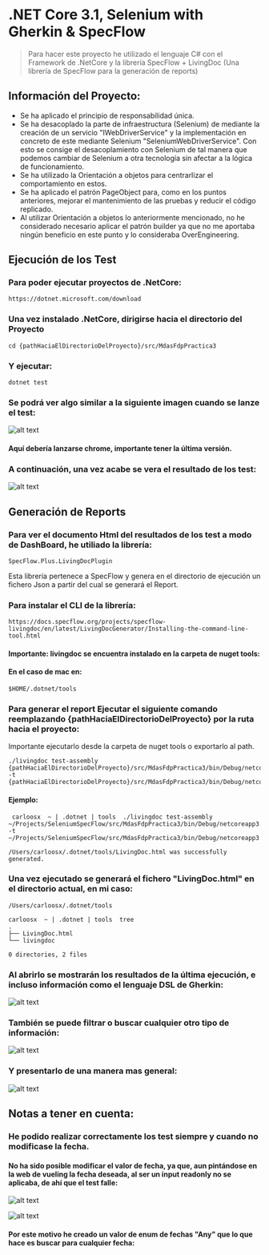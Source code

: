 # .NET Core 3.1, Selenium with Gherkin & SpecFlow 


>Para hacer este proyecto he utilizado el lenguaje C# con el Framework de .NetCore y la librería SpecFlow + LivingDoc (Una librería de SpecFlow para la generación de reports)


## Información del Proyecto:
* Se ha aplicado el principio de responsabilidad única.
* Se ha desacoplado la parte de infraestructura (Selenium) de mediante la creación de un servicio "IWebDriverService" y la implementación en concreto de este mediante Selenium "SeleniumWebDriverService". Con esto se consige el desacoplamiento con Selenium de tal manera que podemos cambiar de Selenium a otra tecnología sin afectar a la lógica de funcionamiento.
* Se ha utilizado la Orientación a objetos para centrarlizar el comportamiento en estos.
* Se ha aplicado el patrón PageObject para, como en los puntos anteriores, mejorar el mantenimiento de las pruebas y reducir el código replicado.
* Al utilizar Orientación a objetos lo anteriormente mencionado, no he considerado necesario aplicar el patrón builder ya que no me aportaba ningún beneficio en este punto y lo consideraba OverEngineering.

## Ejecución de los Test

### Para poder ejecutar proyectos de .NetCore:
```
https://dotnet.microsoft.com/download
```
### Una vez instalado .NetCore, dirigirse hacia el directorio del Proyecto
```
cd {pathHaciaElDirectorioDelProyecto}/src/MdasFdpPractica3
```

### Y ejecutar:
```
dotnet test
```

### Se podrá ver algo similar a la siguiente imagen cuando se lanze el test:

![alt text](Images/chrome-driver.png)

#### Aquí debería lanzarse chrome, importante tener la última versión.

### A continuación, una vez acabe se vera el resultado de los test:

![alt text](Images/test-results.png)

## Generación de Reports

### Para ver el documento Html del resultados de los test a modo de DashBoard, he utiliado la librería:

```
SpecFlow.Plus.LivingDocPlugin
```

Esta librería pertenece a SpecFlow y genera en el directorio de ejecución un fichero Json a partir del cual se generará el Report.

### Para instalar el CLI de la librería: 

```
https://docs.specflow.org/projects/specflow-livingdoc/en/latest/LivingDocGenerator/Installing-the-command-line-tool.html
```

#### Importante: livingdoc se encuentra instalado en la carpeta de nuget tools:
#### En el caso de mac en: 

```
$HOME/.dotnet/tools
```

### Para generar el report Ejecutar el siguiente comando reemplazando {pathHaciaElDirectorioDelProyecto} por la ruta hacia el proyecto:
Importante ejecutarlo desde la carpeta de nuget tools o exportarlo al path.

```
./livingdoc test-assembly {pathHaciaElDirectorioDelProyecto}/src/MdasFdpPractica3/bin/Debug/netcoreapp3.1/MdasFdpPractica3.dll -t {pathHaciaElDirectorioDelProyecto}/src/MdasFdpPractica3/bin/Debug/netcoreapp3.1/TestExecution.json
```

#### Ejemplo:

```
 carloosx  ~ | .dotnet | tools  ./livingdoc test-assembly ~/Projects/SeleniumSpecFlow/src/MdasFdpPractica3/bin/Debug/netcoreapp3.1/MdasFdpPractica3.dll -t ~/Projects/SeleniumSpecFlow/src/MdasFdpPractica3/bin/Debug/netcoreapp3.1/TestExecution.json 

/Users/carloosx/.dotnet/tools/LivingDoc.html was successfully generated.
```

### Una vez ejecutado se generará  el fichero "LivingDoc.html" en el directorio actual, en mi caso: 

```
/Users/carloosx/.dotnet/tools
```

```
carloosx  ~ | .dotnet | tools  tree  
.
├── LivingDoc.html
└── livingdoc

0 directories, 2 files
```

### Al abrirlo se mostrarán los resultados de la última ejecución, e incluso información como el lenguaje DSL de Gherkin:

![alt text](Images/test-ok.png)

### También se puede filtrar o buscar cualquier otro tipo de información:

![alt text](Images/filters.png)

### Y presentarlo de una manera mas general:

![alt text](Images/dashboard-ok.png)

## Notas a tener en cuenta:

### He podido realizar correctamente los test siempre y cuando no modificase la fecha.
#### No ha sido posible modificar el valor de fecha, ya que, aun pintándose en la web de vueling la fecha deseada, al ser un input readonly no se aplicaba, de ahí que el test falle:

![alt text](Images/fecha-fail.png) 

![alt text](Images/dashboard-fail.png)


#### Por este motivo he creado un valor de enum de fechas "Any" que lo que hace es buscar para cualquier fecha:




